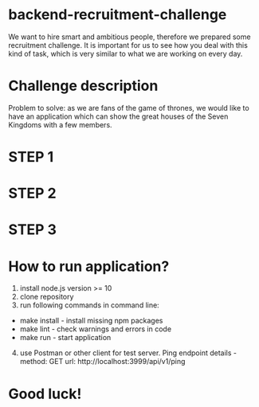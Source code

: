 # backend-recruitment-challenge
We want to hire smart and ambitious people, therefore we prepared some recruitment challenge. It is important for us to see how you deal with this kind of task, which is very similar to what we are working on every day.

# Challenge description
Problem to solve: as we are fans of the game of thrones, we would like to have an application which can show the great houses of the Seven Kingdoms with a few members.

# STEP 1

# STEP 2


# STEP 3

# How to run application?

1) install node.js version >= 10
2) clone repository
3) run following commands in command line:
- make install - install missing npm packages
- make lint - check warnings and errors in code
- make run - start application
4) use Postman or other client for test server. Ping endpoint details - method: GET url: http://localhost:3999/api/v1/ping

# Good luck!
